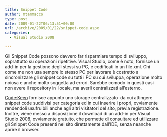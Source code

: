```yaml
---
title: Snippet Code
author: mtammacco
type: post
date: 2009-01-22T06:13:51+00:00
url: /archive/2009/01/22/snippet-code.aspx
categories:
  - Visual Studio 2008

---
```

Gli Snippet Code possono davvero far risparmiare tempo di sviluppo, soprattutto su operazioni ripetitive. Visual Studio, come è noto, fornisce un add-in per la gestione degli stessi su PC, e codificati in un file xml. Chi come me non usa sempre lo stesso PC per lavorare è costretto a sincronizzare gli snippet code su tutti i PC su cui sviluppa, operazione molto noiosa e anche molto soggetta ad errori. Sarebbe comodo in questi casi non avere il repository in  locale, ma averli centralizzati all&#8217;esterno. 

<a href="http://www.codekeep.net/" target="_blank" rel="noopener"><Code:Keep></a> fornisce appunto uno storage centralizzato  da cui attingere snippet code suddivisi per categoria ed in cui inserire i propri, ovviamente rendendoli usufruibili anche agli altri visitatori del sito, previa registrazione. Inoltre, viene messo a disposizione il download di un add-in per Visual Studio 2008, ovviamente gratuito, che permette di consultare ed utilizzare gli Snippet Code presenti nel sito direttamente dall&#8217;IDE, senza neanche aprire il browser.